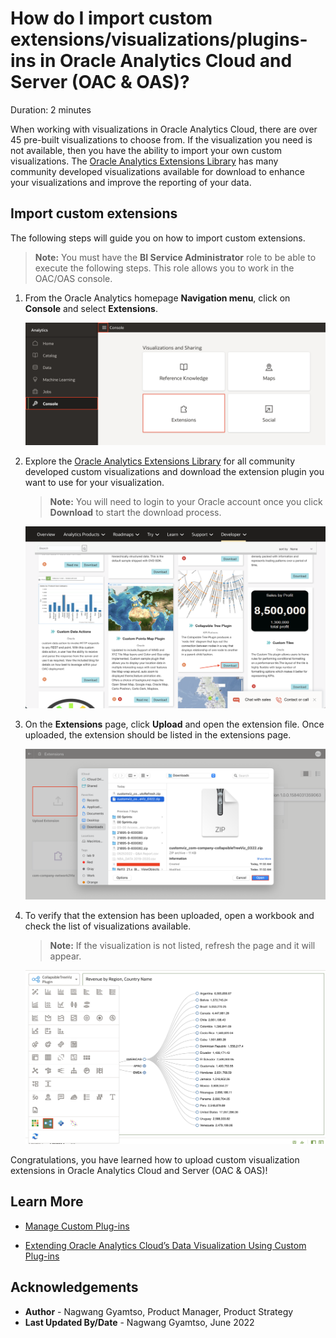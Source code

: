 # How do I import custom extensions/visualizations/plugins-ins in Oracle Analytics Cloud and Server (OAC & OAS)?

Duration: 2 minutes

When working with visualizations in Oracle Analytics Cloud, there are over 45 pre-built visualizations to choose from. If the visualization you need is not available, then you have the ability to import your own custom visualizations. The [Oracle Analytics Extensions Library](https://www.oracle.com/business-analytics/data-visualization/extensions/) has many community developed visualizations available for download to enhance your visualizations and improve the reporting of your data.

[](youtube:j43zHUmWZZU:large)

## Import custom extensions
The following steps will guide you on how to import custom extensions.

>**Note:** You must have the **BI Service Administrator** role to be able to execute the following steps. This role allows you to work in the OAC/OAS console.

1. From the Oracle Analytics homepage **Navigation menu**, click on **Console** and select **Extensions**.

    ![Console extensions](images/console-extension.png)

2. Explore the [Oracle Analytics Extensions Library](https://www.oracle.com/business-analytics/data-visualization/extensions/) for all community developed custom visualizations and download the extension plugin you want to use for your visualization.
    >**Note:** You will need to login to your Oracle account once you click **Download** to start the download process.

    ![Download](images/download-extension.png)

3. On the **Extensions** page, click **Upload** and open the extension file. Once uploaded, the extension should be listed in the extensions page.

    ![Upload extension](images/upload-extension.png)

4. To verify that the extension has been uploaded, open a workbook and check the list of visualizations available.
    >**Note:** If the visualization is not listed, refresh the page and it will appear.

    ![Visualizations list](images/visualization-list.png)

Congratulations, you have learned how to upload custom visualization extensions in Oracle Analytics Cloud and Server (OAC & OAS)!

## Learn More

* [Manage Custom Plug-ins](https://docs.oracle.com/en/cloud/paas/analytics-cloud/acubi/manage-custom-plug-ins.html)

* [Extending Oracle Analytics Cloud’s Data Visualization Using Custom Plug-ins](https://analyticsanddatasummit.org/wp-content/uploads/2019/06/TechCasts-How-to-Use-OAC-Data-Viz-Plug.pdf)

## Acknowledgements
* **Author** - Nagwang Gyamtso, Product Manager, Product Strategy
* **Last Updated By/Date** - Nagwang Gyamtso,  June 2022
